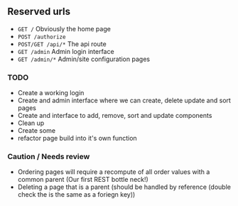 ## Reserved urls
 - `GET /` Obviously the home page
 - `POST /authorize`
 - `POST/GET /api/*` The api route
 - `GET /admin` Admin login interface
 - `GET /admin/*` Admin/site configuration pages

### TODO 
 - Create a working login
 - Create and admin interface where we can create, delete update and sort pages
 - Create and interface to add, remove, sort and update components
 - Clean up
 - Create some
 - refactor page build into it's own function

### Caution / Needs review
 - Ordering pages will require a recompute of all order values with a common parent (Our first REST bottle neck!)
 - Deleting a page that is a parent (should be handled by reference (double check the is the same as a foriegn key))